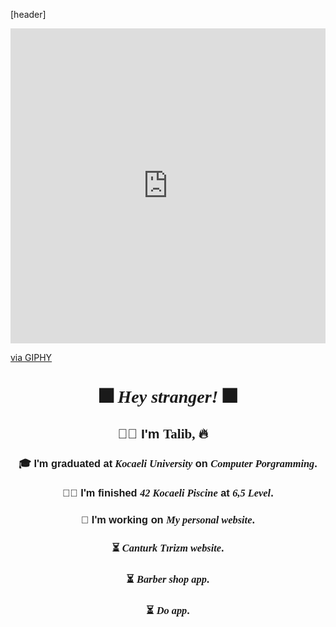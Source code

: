 [header]<div style="width:100%;height:0;padding-bottom:100%;position:relative;"><iframe src="https://giphy.com/embed/D8LcHsV0tNGUGSYZAy" width="100%" height="100%" style="position:absolute" frameBorder="0" class="giphy-embed" allowFullScreen></iframe></div><p><a href="https://giphy.com/gifs/take-a-break-chandni-poddar-xyz-aglet-D8LcHsV0tNGUGSYZAy">via GIPHY</a></p>

<div style="text-align: center; font-family: helvetica ;"> 

<h1 style="font-family: Andalé Mono ;"> 🎆 <i>Hey stranger!</i> 🎆 </h1>

<h2>🥱🔥 I'm <h style="font-family: impact;">Talib, 🔥🥱</h> </h2>

<h3> 🎓 I'm graduated at<i style="font-family: Andalé Mono;"> Kocaeli University</i> on <i style="font-family: Andalé Mono;"> Computer Porgramming</i>.</h3>
<h3> 👨‍💻 I'm finished <i style="font-family: Andalé Mono;">42 Kocaeli Piscine</i> at <i style="font-family: Andalé Mono;">6,5 Level</i>.</h3>
<h3> 🔧 I'm working on <i style="font-family: Andalé Mono;">My personal website</i>.</h3>
<h3> ⏳ <i style="font-family: Andalé Mono;">Canturk Tırizm website</i>.</h3>
<h3> ⏳ <i style="font-family: Andalé Mono;">Barber shop app</i>.</h3>
<h3> ⏳  <i style="font-family: Andalé Mono;">Do app</i>.</h3>

 </div>

<div id="lottiecontainer" class="flex justify-center items-center" style="width: 100%; height: 540px; overflow: hidden; margin: auto; cursor: default; background: transparent;"><div id="zl91o" class="spinner" style="display: none;"></div> 

<lottie-player autoplay="true" loop="" src="https://assets10.lottiefiles.com/packages/lf20_ygx3im07.json" id="71rrq" speed="1" class="lottieanimation" background="transparent" style="width: 100%; height: 540px; overflow: hidden; margin: auto; cursor: default; background: transparent;"></lottie-player>

</div>
